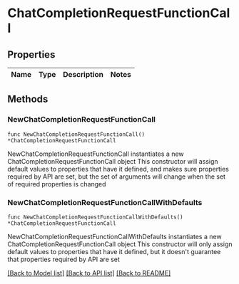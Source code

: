 # ChatCompletionRequestFunctionCall

## Properties

Name | Type | Description | Notes
------------ | ------------- | ------------- | -------------

## Methods

### NewChatCompletionRequestFunctionCall

`func NewChatCompletionRequestFunctionCall() *ChatCompletionRequestFunctionCall`

NewChatCompletionRequestFunctionCall instantiates a new ChatCompletionRequestFunctionCall object
This constructor will assign default values to properties that have it defined,
and makes sure properties required by API are set, but the set of arguments
will change when the set of required properties is changed

### NewChatCompletionRequestFunctionCallWithDefaults

`func NewChatCompletionRequestFunctionCallWithDefaults() *ChatCompletionRequestFunctionCall`

NewChatCompletionRequestFunctionCallWithDefaults instantiates a new ChatCompletionRequestFunctionCall object
This constructor will only assign default values to properties that have it defined,
but it doesn't guarantee that properties required by API are set


[[Back to Model list]](../README.md#documentation-for-models) [[Back to API list]](../README.md#documentation-for-api-endpoints) [[Back to README]](../README.md)


